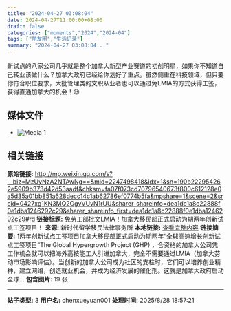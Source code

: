 ```yaml
---
title: "2024-04-27 03:08:04"
date: 2024-04-27T11:00:00+08:00
draft: false
categories: ["moments","2024","2024-04"]
tags: ["朋友圈","生活记录"]
summary: "2024-04-27 03:08:04..."
---
```


新试点的八家公司几乎就是整个加拿大新型产业赛道的初创明星，如果你不知道自己转业该做什么？加拿大政府已经给你划好了重点。虽然侧重在科技领域，但只要你符合职位要求，大批管理类的文职从业者也可以通过免LMIA的方式获得工签，获得直通加拿大的机会！😉

## 媒体文件

- ![Media 1](/Moments/photos/2024-04-27/202404270308040.jpg)

## 相关链接

**原始链接:** http://mp.weixin.qq.com/s?__biz=MzUyNzA2NTAwNg==&mid=2247498418&idx=1&sn=190b222954262e5909b373d42d53aadf&chksm=fa07f073cd70796540673f800c612128e0a5d35a01bb851a628decc14c1ab62786ef0774b5fa&mpshare=1&scene=2&srcid=0427xg1KN3MQ2OgvVUvN1rUU&sharer_shareinfo=dea1dc1a8c22888f0e1dba1246292c29&sharer_shareinfo_first=dea1dc1a8c22888f0e1dba1246292c29#rd
**链接标题:** 免劳工部批文LMIA！加拿大移民部正式启动为期两年创新试点工签项目！
**来源:** 新时代留学移民法律事务所
**本地链接:** [查看完整内容](/link_content/2024/04/2024-04-27-1/link_content/)
**链接摘要:** 1两年创新试点工签项目加拿大移民部正式启动为期两年“全球高速增长创新试点工签项目”The Global Hypergrowth Project (GHP) ，合资格的加拿大公司凭工作机会就可以把海外高技能工人引进加拿大，完全不需要通过LMIA（加拿大劳动市场影响评估）。当创新的加拿大公司成为社区的支柱时，它们可以培养创业精神，建立网络，创造就业机会，并成为经济发展的催化剂。这就是加拿大政府启动全球...
**包含图片:** 19 张

---

**帖子类型:** 3
**用户名:** chenxueyuan001
**处理时间:** 2025/8/28 18:57:21